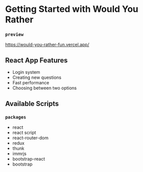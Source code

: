 # Getting Started with Would You Rather

### `preview`

https://would-you-rather-fun.vercel.app/

## React App Features

 - Login system
 - Creating new questions
 - Fast performance
 - Choosing between two options

## Available Scripts


### `packages`

 - react
 - react script
 - react-router-dom
 - redux
 - thunk
 - immrjs
 - bootstrap-react
 - bootstrap

